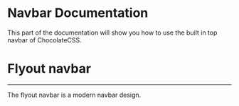 # Navbar Documentation

This part of the documentation will show you how to use the built in 
top navbar of ChocolateCSS.

# Flyout navbar

---
The flyout navbar is a modern navbar design. 
